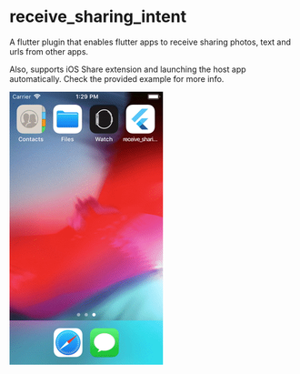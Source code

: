 # receive_sharing_intent

A flutter plugin that enables flutter apps to receive sharing photos, text and urls from other apps.

Also, supports iOS Share extension and launching the host app automatically. 
Check the provided example for more info.

![Alt Text](./example/demo.gif)

